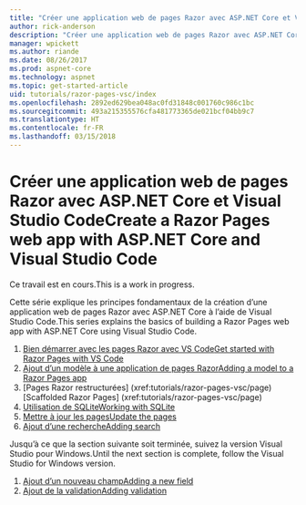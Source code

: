 ```yaml
---
title: "Créer une application web de pages Razor avec ASP.NET Core et Visual Studio Code"
author: rick-anderson
description: "Créer une application web de pages Razor avec ASP.NET Core et EF Core."
manager: wpickett
ms.author: riande
ms.date: 08/26/2017
ms.prod: aspnet-core
ms.technology: aspnet
ms.topic: get-started-article
uid: tutorials/razor-pages-vsc/index
ms.openlocfilehash: 2892ed629bea048ac0fd31848c001760c986c1bc
ms.sourcegitcommit: 493a215355576cfa481773365de021bcf04bb9c7
ms.translationtype: HT
ms.contentlocale: fr-FR
ms.lasthandoff: 03/15/2018
---
```

# <a name="create-a-razor-pages-web-app-with-aspnet-core-and-visual-studio-code"></a><span data-ttu-id="f27b7-103">Créer une application web de pages Razor avec ASP.NET Core et Visual Studio Code</span><span class="sxs-lookup"><span data-stu-id="f27b7-103">Create a Razor Pages web app with ASP.NET Core and Visual Studio Code</span></span>

<span data-ttu-id="f27b7-104">Ce travail est en cours.</span><span class="sxs-lookup"><span data-stu-id="f27b7-104">This is a work in progress.</span></span>

<span data-ttu-id="f27b7-105">Cette série explique les principes fondamentaux de la création d’une application web de pages Razor avec ASP.NET Core à l’aide de Visual Studio Code.</span><span class="sxs-lookup"><span data-stu-id="f27b7-105">This series explains the basics of building a Razor Pages web app with ASP.NET Core using Visual Studio Code.</span></span>

1. [<span data-ttu-id="f27b7-106">Bien démarrer avec les pages Razor avec VS Code</span><span class="sxs-lookup"><span data-stu-id="f27b7-106">Get started with Razor Pages with VS Code</span></span>](xref:tutorials/razor-pages-vsc/razor-pages-start)
1. [<span data-ttu-id="f27b7-107">Ajout d’un modèle à une application de pages Razor</span><span class="sxs-lookup"><span data-stu-id="f27b7-107">Adding a model to a Razor Pages app</span></span>](xref:tutorials/razor-pages-vsc/model)
1. <span data-ttu-id="f27b7-108">[Pages Razor restructurées]         (xref:tutorials/razor-pages-vsc/page)</span><span class="sxs-lookup"><span data-stu-id="f27b7-108">[Scaffolded Razor Pages]         (xref:tutorials/razor-pages-vsc/page)</span></span>
1. [<span data-ttu-id="f27b7-109">Utilisation de SQLite</span><span class="sxs-lookup"><span data-stu-id="f27b7-109">Working with SQLite</span></span>](xref:tutorials/razor-pages-vsc/sql)
1. [<span data-ttu-id="f27b7-110">Mettre à jour les pages</span><span class="sxs-lookup"><span data-stu-id="f27b7-110">Update the pages</span></span>](xref:tutorials/razor-pages-vsc/da1)
1. [<span data-ttu-id="f27b7-111">Ajout d’une recherche</span><span class="sxs-lookup"><span data-stu-id="f27b7-111">Adding search</span></span>](xref:tutorials/razor-pages-vsc/search)

<span data-ttu-id="f27b7-112">Jusqu’à ce que la section suivante soit terminée, suivez la version Visual Studio pour Windows.</span><span class="sxs-lookup"><span data-stu-id="f27b7-112">Until the next section is complete, follow the Visual Studio for Windows version.</span></span>

1. [<span data-ttu-id="f27b7-113">Ajout d’un nouveau champ</span><span class="sxs-lookup"><span data-stu-id="f27b7-113">Adding a new field</span></span>](xref:tutorials/razor-pages/new-field)
1. [<span data-ttu-id="f27b7-114">Ajout de la validation</span><span class="sxs-lookup"><span data-stu-id="f27b7-114">Adding validation</span></span>](xref:tutorials/razor-pages/validation)
